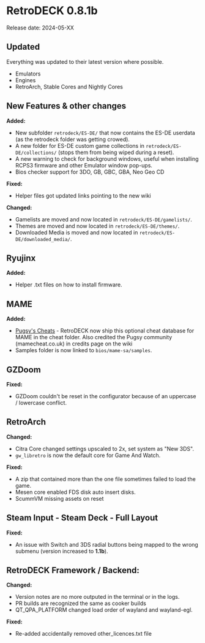 # RetroDECK 0.8.1b

Release date: 2024-05-XX

## Updated

Everything was updated to their latest version where possible.

- Emulators
- Engines
- RetroArch, Stable Cores and Nightly Cores

## New Features & other changes

**Added:**

- New subfolder `retrodeck/ES-DE/` that now contains the ES-DE userdata (as the retrodeck folder was getting crowed).
- A new folder for ES-DE custom game collections in `retrodeck/ES-DE/collections/` (stops them from being wiped during a reset).
- A new warning to check for background windows, useful when installing RCPS3 firmware and other Emulator window pop-ups.
- Bios checker support for 3DO, GB, GBC, GBA, Neo Geo CD

**Fixed:**

- Helper files got updated links pointing to the new wiki

**Changed:**

- Gamelists are moved and now located in  `retrodeck/ES-DE/gamelists/`.
- Themes are moved and now located in  `retrodeck/ES-DE/themes/`.
- Downloaded Media is moved and now located in `retrodeck/ES-DE/downloaded_media/`.

## Ryujinx

**Added:**

- Helper .txt files on how to install firmware.

## MAME

**Added:**

- [Pugsy's Cheats](https://www.mamecheat.co.uk/) - RetroDECK now ship this optional cheat database for MAME in the cheat folder. Also credited the Pugsy community (mamecheat.co.uk) in credits page on the wiki
- Samples folder is now linked to `bios/mame-sa/samples`.


## GZDoom

**Fixed:**

- GZDoom couldn't be reset in the configurator because of an uppercase / lowercase conflict.

## RetroArch

**Changed:**

- Citra Core changed settings upscaled to 2x, set system as "New 3DS".
- `gw_libretro` is now the default core for Game And Watch.

**Fixed:**

- A zip that contained more than the one file sometimes failed to load the game.
- Mesen core enabled FDS disk auto insert disks.
- ScummVM missing assets on reset

## Steam Input - Steam Deck - Full Layout

**Fixed:**

- An issue with Switch and 3DS radial buttons being mapped to the wrong submenu (version increased to **1.1b**).

##  RetroDECK Framework / Backend:

**Changed:**

- Version notes are no more outputed in the terminal or in the logs.
- PR builds are recognized the same as cooker builds
- QT_QPA_PLATFORM changed load order of wayland and wayland-egl.


**Fixed:**

- Re-added accidentally removed other_licences.txt file
